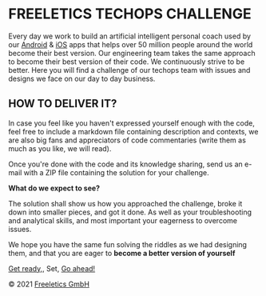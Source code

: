 # FREELETICS TECHOPS CHALLENGE

Every day we work to build an artificial intelligent personal coach used by our
[Android](https://play.google.com/store/apps/dev?id=6324331771210995731) &
[iOS](https://itunes.apple.com/us/developer/freeletics-gmbh/id579309595) apps
that helps over 50 million people around the world become their best version.
Our engineering team takes the same approach to become their best version of
their code. We continuously strive to be better. Here you will find a challenge
of our techops team with issues and designs we face on our day to day business.

## HOW TO DELIVER IT?

In case you feel like you haven't expressed yourself enough with the code, feel
free to include a markdown file containing description and contexts, we are also
big fans and appreciators of code commentaries (write them as much as you like,
we will read).

Once you're done with the code and its knowledge sharing, send us an e-mail with
a ZIP file containing the solution for your challenge.

**What do we expect to see?**

The solution shall show us how you approached the challenge, broke it down into
smaller pieces, and got it done. As well as your troubleshooting and analytical
skills, and most important your eagerness to overcome issues.

We hope you have the same fun solving the riddles as we had designing them, and
that you are eager to **become a better version of yourself**

[Get ready,](docs/env-preparation.md),
Set,
[Go ahead!](docs/challenge.md)

© 2021 [Freeletics GmbH](https://github.com/freeletics)
